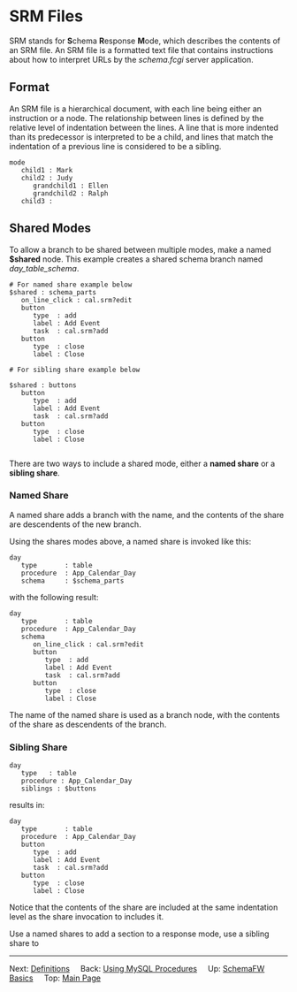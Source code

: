 # SRM Files

SRM stands for **S**chema **R**esponse **M**ode, which describes the contents
of an SRM file.  An SRM file is a formatted text file that contains instructions
about how to interpret URLs by the _schema.fcgi_ server application.

## Format

An SRM file is a hierarchical document, with each line being either an
instruction or a node.  The relationship between lines is defined by the
relative level of indentation between the lines.  A line that is more
indented than its predecessor is interpreted to be a child, and lines
that match the indentation of a previous line is considered to be a sibling.

~~~
mode
   child1 : Mark
   child2 : Judy
      grandchild1 : Ellen
      grandchild2 : Ralph
   child3 :
~~~

## Shared Modes

To allow a branch to be shared between multiple modes, make a named **$shared** node.
This example creates a shared schema branch named _day_table_schema_.

~~~srm
# For named share example below
$shared : schema_parts
   on_line_click : cal.srm?edit
   button
      type  : add
      label : Add Event
      task  : cal.srm?add
   button
      type  : close
      label : Close

# For sibling share example below

$shared : buttons
   button
      type  : add
      label : Add Event
      task  : cal.srm?add
   button
      type  : close
      label : Close
         
~~~

There are two ways to include a shared mode, either a **named share** or a
**sibling share**.

### Named Share

A named share adds a branch with the name, and the contents of the share are
descendents of the new branch.

Using the shares modes above, a named share is invoked like this:

~~~srm
day
   type       : table
   procedure  : App_Calendar_Day
   schema     : $schema_parts
~~~

with the following result:

~~~srm
day
   type       : table
   procedure  : App_Calendar_Day
   schema
      on_line_click : cal.srm?edit
      button
         type  : add
         label : Add Event
         task  : cal.srm?add
      button
         type  : close
         label : Close
~~~

The name of the named share is used as a branch node, with the contents of the
share as descendents of the branch.

### Sibling Share

~~~srm
day
   type   : table
   procedure : App_Calendar_Day
   siblings : $buttons
~~~

results in:

~~~srm
day
   type       : table
   procedure  : App_Calendar_Day
   button
      type  : add
      label : Add Event
      task  : cal.srm?add
   button
      type  : close
      label : Close
~~~

Notice that the contents of the share are included at the same indentation level as
the share invocation to includes it.

Use a named shares to add a section to a response mode, use a sibling share to 



--------------------------------------------------------------------------------

Next: [Definitions](Definitions.md)
&nbsp;
&nbsp;
Back: [Using MySQL Procedures](UsingMySQLProcedures.md)
&nbsp;
&nbsp;
Up: [SchemaFW Basics](SchemaFWBasics.md)
&nbsp;
&nbsp;
Top: [Main Page](UserGuide.md)

